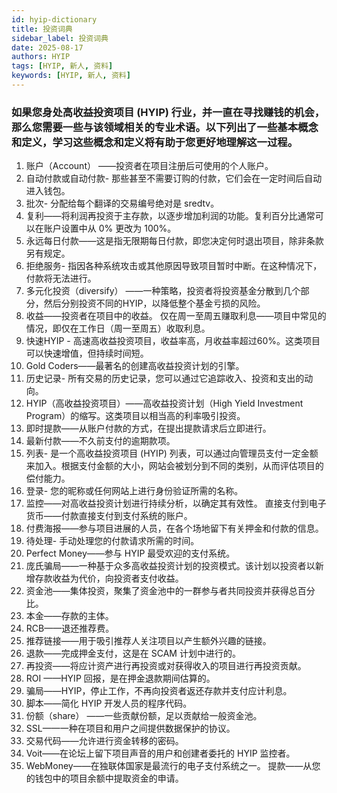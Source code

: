 ```yaml
---
id: hyip-dictionary
title: 投资词典
sidebar_label: 投资词典
date: 2025-08-17
authors: HYIP
tags: [HYIP, 新人, 资料]
keywords: [HYIP, 新人, 资料]
---
```

### 如果您身处高收益投资项目 (HYIP) 行业，并一直在寻找赚钱的机会，那么您需要一些与该领域相关的专业术语。以下列出了一些基本概念和定义，学习这些概念和定义将有助于您更好地理解这一过程。 
1. 账户（Account） ——投资者在项目注册后可使用的个人账户。 
2. 自动付款或自动付款- 那些甚至不需要订购的付款，它们会在一定时间后自动进入钱包。 
3. 批次- 分配给每个翻译的交易编号绝对是 sredtv。 
4. 复利——将利润再投资于主存款，以逐步增加利润的功能。复利百分比通常可以在账户设置中从 0% 更改为 100%。 
5. 永远每日付款——这是指无限期每日付款，即您决定何时退出项目，除非条款另有规定。 
6. 拒绝服务- 指因各种系统攻击或其他原因导致项目暂时中断。在这种情况下，付款将无法进行。 
7. 多元化投资（diversify） ——一种策略，投资者将投资基金分散到几个部分，然后分别投资不同的HYIP，以降低整个基金亏损的风险。 
8. 收益——投资者在项目中的收益。 仅在周一至周五赚取利息——项目中常见的情况，即仅在工作日（周一至周五）收取利息。 
9. 快速HYIP - 高速高收益投资项目，收益率高，月收益率超过60%。这类项目可以快速增值，但持续时间短。 
10. Gold Coders——最著名的创建高收益投资计划的引擎。 
11. 历史记录- 所有交易的历史记录，您可以通过它追踪收入、投资和支出的动向。 
12. HYIP（高收益投资项目）——高收益投资计划（High Yield Investment Program）的缩写。这类项目以相当高的利率吸引投资。 
13. 即时提款——从账户付款的方式，在提出提款请求后立即进行。 
14. 最新付款——不久前支付的逾期款项。 
15. 列表- 是一个高收益投资项目 (HYIP) 列表，可以通过向管理员支付一定金额来加入。根据支付金额的大小，网站会被划分到不同的类别，从而评估项目的偿付能力。 
16. 登录- 您的昵称或任何网站上进行身份验证所需的名称。 
17. 监控——对高收益投资计划进行持续分析，以确定其有效性。 直接支付到电子货币——付款直接支付到支付系统的账户。
18. 付费海报——参与项目进展的人员，在各个场地留下有关押金和付款的信息。 
19. 待处理- 手动处理您的付款请求所需的时间。 
20. Perfect Money——参与 HYIP 最受欢迎的支付系统。 
21. 庞氏骗局——一种基于众多高收益投资计划的投资模式。该计划以投资者以新增存款收益为代价，向投资者支付收益。 
22. 资金池——集体投资，聚集了资金池中的一群参与者共同投资并获得总百分比。 
23. 本金——存款的主体。 
24. RCB——退还推荐费。 
25. 推荐链接——用于吸引推荐人关注项目以产生额外兴趣的链接。 
26. 退款——完成押金支付，这是在 SCAM 计划中进行的。 
27. 再投资——将应计资产进行再投资或对获得收入的项目进行再投资贡献。 
28. ROI ——HYIP 回报，是在押金退款期间估算的。 
29. 骗局——HYIP，停止工作，不再向投资者返还存款并支付应计利息。 
30. 脚本——简化 HYIP 开发人员的程序代码。 
31. 份额（share） ——一些贡献份额，足以贡献给一般资金池。 
32. SSL——一种在项目和用户之间提供数据保护的协议。 
33. 交易代码——允许进行资金转移的密码。 
34. Voit——在论坛上留下项目声音的用户和创建者委托的 HYIP 监控者。 
35. WebMoney——在独联体国家是最流行的电子支付系统之一。 提款——从您的钱包中的项目余额中提取资金的申请。


